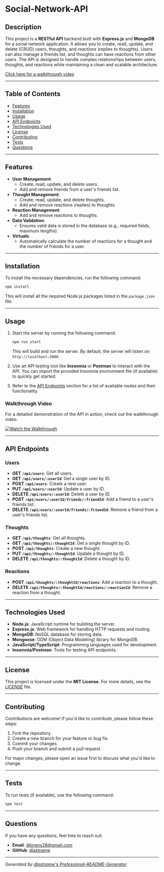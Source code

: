 # Social-Network-API

## Description

This project is a **RESTful API** backend built with **Express.js** and **MongoDB** for a social network application. It allows you to create, read, update, and delete (CRUD) users, thoughts, and reactions (replies to thoughts). Users can also manage a friends list, and thoughts can have reactions from other users. The API is designed to handle complex relationships between users, thoughts, and reactions while maintaining a clean and scalable architecture.

[Click here for a walkthrough video](#usage)

---

## Table of Contents

- [Features](#features)
- [Installation](#installation)
- [Usage](#usage)
- [API Endpoints](#api-endpoints)
- [Technologies Used](#technologies-used)
- [License](#license)
- [Contributing](#contributing)
- [Tests](#tests)
- [Questions](#questions)

---

## Features

- **User Management**:
  - Create, read, update, and delete users.
  - Add and remove friends from a user's friends list.
- **Thought Management**:
  - Create, read, update, and delete thoughts.
  - Add and remove reactions (replies) to thoughts.
- **Reaction Management**:
  - Add and remove reactions to thoughts.
- **Data Validation**:
  - Ensures valid data is stored in the database (e.g., required fields, maximum lengths).
- **Virtuals**:
  - Automatically calculate the number of reactions for a thought and the number of friends for a user.

---

## Installation

To install the necessary dependencies, run the following command:

```bash
npm install
```

This will install all the required Node.js packages listed in the `package.json` file.

---

## Usage

1. Start the server by running the following command:

   ```bash
   npm run start
   ```

   This will build and run the server. By default, the server will listen on `http://localhost:3000`.

2. Use an API testing tool like **Insomnia** or **Postman** to interact with the API. You can import the provided Insomnia environment file (if available) to quickly get started.

3. Refer to the [API Endpoints](#api-endpoints) section for a list of available routes and their functionality.

### Walkthrough Video

For a detailed demonstration of the API in action, check out the walkthrough video:

[![Watch the Walkthrough](https://img.youtube.com/vi/YOUR_VIDEO_ID/0.jpg)](https://drive.google.com/file/d/1UWGvLrO0t7_utKdRjkxqxh1b9-Fu8AsF/view?usp=sharing)

---

## API Endpoints

### Users

- **GET `/api/users`**: Get all users.
- **GET `/api/users/:userId`**: Get a single user by ID.
- **POST `/api/users`**: Create a new user.
- **PUT `/api/users/:userId`**: Update a user by ID.
- **DELETE `/api/users/:userId`**: Delete a user by ID.
- **POST `/api/users/:userId/friends/:friendId`**: Add a friend to a user's friends list.
- **DELETE `/api/users/:userId/friends/:friendId`**: Remove a friend from a user's friends list.

### Thoughts

- **GET `/api/thoughts`**: Get all thoughts.
- **GET `/api/thoughts/:thoughtId`**: Get a single thought by ID.
- **POST `/api/thoughts`**: Create a new thought.
- **PUT `/api/thoughts/:thoughtId`**: Update a thought by ID.
- **DELETE `/api/thoughts/:thoughtId`**: Delete a thought by ID.

### Reactions

- **POST `/api/thoughts/:thoughtId/reactions`**: Add a reaction to a thought.
- **DELETE `/api/thoughts/:thoughtId/reactions/:reactionId`**: Remove a reaction from a thought.

---

## Technologies Used

- **Node.js**: JavaScript runtime for building the server.
- **Express.js**: Web framework for handling HTTP requests and routing.
- **MongoDB**: NoSQL database for storing data.
- **Mongoose**: ODM (Object Data Modeling) library for MongoDB.
- **JavaScript/TypeScript**: Programming languages used for development.
- **Insomnia/Postman**: Tools for testing API endpoints.

---

## License

This project is licensed under the **MIT License**. For more details, see the [LICENSE](LICENSE) file.

---

## Contributing

Contributions are welcome! If you'd like to contribute, please follow these steps:

1. Fork the repository.
2. Create a new branch for your feature or bug fix.
3. Commit your changes.
4. Push your branch and submit a pull request.

For major changes, please open an issue first to discuss what you'd like to change.

---

## Tests

To run tests (if available), use the following command:

```bash
npm test
```

---

## Questions

If you have any questions, feel free to reach out:

- **Email**: [dllorens28@gmail.com](mailto:dllorens28@gmail.com)
- **GitHub**: [dlastname](https://github.com/dlastname)

---

*Generated by [dlastname's Professional-README-Generator](https://github.com/dlastname/Professional-README-Generator)*
